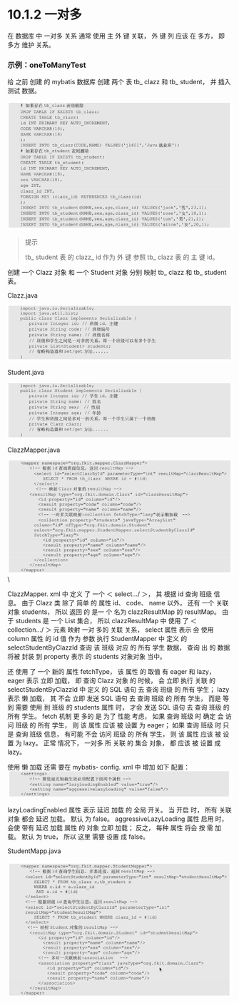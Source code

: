# 10.1.2 一对多

在 数据库 中 一对多 关系 通常 使用 主 外 键 关联， 外 键 列 应该 在 多方， 即 多方 维护 关系。

### 示例：oneToManyTest

给 之前 创建 的 mybatis 数据库 创建 两个 表 tb\_ clazz 和 tb\_ student， 并 插入 测试 数据。

![](/assets/创建tb_clazz和tb_student.png)

> 提示
>
> tb\_ student 表 的 clazz\_ id 作为 外 键 参照 tb\_ clazz 表 的 主 键 id。

创建 一个 Clazz 对象 和 一个 Student 对象 分别 映射 tb\_ clazz 和 tb\_ student 表。

Clazz.java

![](/assets/onetomanyclazz.png)

Student.java

![](/assets/onetomanyStudent.png)

ClazzMapper.java

![](/assets/clazzmapper.png)\

ClazzMapper. xml 中 定义 了 一个 ＜ select.../ ＞， 其 根据 id 查询 班级 信息。 由于 Clazz 类 除了 简单 的 属性 id、 code、 name 以外， 还有 一个 关联 对象 students， 所以 返回 的 是一 个 名为 clazzResultMap 的 resultMap。 由于 students 是 一个 List 集合， 所以 clazzResultMap 中 使用 了 ＜ collection.../ ＞ 元素 映射 一对 多的 关联 关系， select 属性 表示 会 使用 column 属性 的 id 值 作为 参数 执行 StudentMapper 中 定义 的 selectStudentByClazzId 查询 该 班级 对应 的 所有 学生 数据， 查询 出 的 数据 将被 封装 到 property 表示 的 students 对象对象 当中。

还 使用 了 一个 新的 属性 fetchType， 该 属性 的 取值 有 eager 和 lazy， eager 表示 立即 加载， 即 查询 Clazz 对象 的 时候， 会 立即 执行 关联 的 selectStudentByClazzId 中 定义 的 SQL 语句 去 查询 班级 的 所有 学生； lazy 表示 懒 加载， 其 不会 立即 发送 SQL 语句 去 查询 班级 的 所有 学生， 而是 等到 需要 使用 到 班级 的 students 属性 时， 才会 发送 SQL 语句 去 查询 班级 的 所有 学生。 fetch 机制 更 多的 是 为了 性能 考虑， 如果 查询 班级 时 确定 会 访问 班级 的 所有 学生， 则 该 属性 应该 被 设置 为 eager； 如果 查询 班级 时 只是 查询 班级 信息， 有可能 不会 访问 班级 的 所有 学生， 则 该 属性 应该 被 设置 为 lazy。 正常 情况下， 一对多 所 关联 的 集合 对象， 都 应该 被 设置 成 lazy。

使用 懒 加载 还需 要在 mybatis- config. xml 中 增加 如下 配置：![](/assets/开启懒加载配置.png)

lazyLoadingEnabled 属性 表示 延迟 加载 的 全局 开关。 当 开启 时， 所有 关联 对象 都会 延迟 加载。 默认 为 false。 aggressiveLazyLoading 属性 启用 时， 会使 带有 延迟 加载 属性 的 对象 立即 加载； 反之， 每种 属性 将会 按 需 加载。 默认 为 true， 所以 这里 需要 设置 成 false。

StudentMapp.java

![](/assets/onetomanystudentmapper.png)

